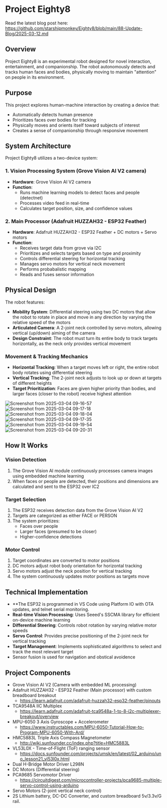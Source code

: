 # Project Eighty8

Read the latest blog post here: https://github.com/starshipmonkey/Eighty8/blob/main/88-Update-Blog/2025-03-12.md

## Overview
Project Eighty8 is an experimental robot designed for novel interaction, entertainment, and companionship. The robot autonomously detects and tracks human faces and bodies, physically moving to maintain "attention" on people in its environment.

## Purpose
This project explores human-machine interaction by creating a device that:
- Automatically detects human presence
- Prioritizes faces over bodies for tracking
- Physically moves and orients itself toward subjects of interest
- Creates a sense of companionship through responsive movement

## System Architecture
Project Eighty8 utilizes a two-device system:

### 1. Vision Processing System (Grove Vision AI V2 camera)
- **Hardware**: Grove Vision AI V2 camera
- **Function**: 
  - Runs machine learning models to detect faces and people (detectnet)
  - Processes video feed in real-time
  - Calculates target position, size, and confidence values

### 2. Main Processor (Adafruit HUZZAH32 - ESP32 Feather)
- **Hardware**: Adafruit HUZZAH32 - ESP32 Feather + DC motors + Servo motors
- **Function**:
  - Receives target data from grove via I2C
  - Prioritizes and selects targets based on type and proximity
  - Controls differential steering for horizontal tracking
  - Manages servo motors for vertical neck movement
  - Performs probabalistic mapping
  - Reads and fuses sensor information

## Physical Design

The robot features:

- **Mobility System**: Differential steering using two DC motors that allow the robot to rotate in place and move in any direction by varying the relative speed of the motors
- **Articulated Camera**: A 2-joint neck controlled by servo motors, allowing vertical (up/down) aiming of the camera
- **Design Constraint**: The robot must turn its entire body to track targets horizontally, as the neck only provides vertical movement

### Movement & Tracking Mechanics
- **Horizontal Tracking**: When a target moves left or right, the entire robot body rotates using differential steering
- **Vertical Tracking**: The 2-joint neck adjusts to look up or down at targets of different heights
- **Target Prioritization**: Faces are given higher priority than bodies, and larger faces (closer to the robot) receive highest attention

![Screenshot from 2025-03-04 09-16-57](https://github.com/user-attachments/assets/939131a4-f4ea-44aa-b6f4-9f3b496a7ded)
![Screenshot from 2025-03-04 09-17-18](https://github.com/user-attachments/assets/d99ccf16-1747-488a-a5f1-613c7ad502d0)
![Screenshot from 2025-03-04 09-18-04](https://github.com/user-attachments/assets/f45adf84-0d1f-488a-84a3-8853af41180c)
![Screenshot from 2025-03-04 09-17-35](https://github.com/user-attachments/assets/70de6219-a047-4b6f-a827-abcfe1df7301)
![Screenshot from 2025-03-04 09-19-54](https://github.com/user-attachments/assets/8438ab42-3f1d-4edc-ba41-da7b7336b5c8)
![Screenshot from 2025-03-04 09-20-31](https://github.com/user-attachments/assets/d51c4f98-3f8d-4edf-a049-5b78a21bb0f2)

## How It Works

### Vision Detection
1. The Grove Vision AI module continuously processes camera images using embedded machine learning
2. When faces or people are detected, their positions and dimensions are calculated and sent to the ESP32 over IC2

### Target Selection
1. The ESP32 receives detection data from the Grove Vision AI V2
2. Targets are categorized as either FACE or PERSON
3. The system prioritizes:
   - Faces over people
   - Larger faces (presumed to be closer)
   - Higher-confidence detections

### Motor Control
1. Target coordinates are converted to motor positions
2. DC motors adjust robot body orientation for horizontal tracking
3. Servo motors adjust the neck position for vertical tracking
4. The system continuously updates motor positions as targets move

## Technical Implementation

- **The ESP32 is programmed in VS Code using Platform IO with OTA updates, and telnet serial monitoring.
- **Real-time Vision Processing**: Uses Seeed's SSCMA library for efficient on-device machine learning
- **Differential Steering**: Controls robot rotation by varying relative motor speeds
- **Servo Control**: Provides precise positioning of the 2-joint neck for vertical tracking
- **Target Management**: Implements sophisticated algorithms to select and track the most relevant target
- Sensor fusion is used for navigation and obstical avoidence

## Project Components
- Grove Vision AI V2 (Camera with embedded ML processing)
- Adafruit HUZZAH32 - ESP32 Feather (Main processor) with custom breadboard breakout
  - https://learn.adafruit.com/adafruit-huzzah32-esp32-feather/pinouts
- TCA9548A IIC Multiplex
  - https://learn.adafruit.com/adafruit-tca9548a-1-to-8-i2c-multiplexer-breakout/overview
- MPU-6050 3 Axis Gyroscope + Accelerometer
  - https://www.instructables.com/MPU-6050-Tutorial-How-to-Program-MPU-6050-With-Ard/
- HMC5883L Triple Axis Compass Magnetometer
  - http://wiki.sunfounder.cc/index.php?title=HMC5883L
- VL53L0X - Time-of-Flight (ToF) ranging sensor
  - https://docs.sunfounder.com/projects/umsk/en/latest/02_arduino/uno_lesson21_vl53l0x.html
- Dual H-Bridge Motor Driver L298N
- DC Motors (Differential steering)
- PCA9685 Servomotor Driver
  - https://circuitdigest.com/microcontroller-projects/pca9685-multiple-servo-control-using-arduino
- Servo Motors (2-joint vertical neck control)
- 2S Lithium battery, DC-DC Converter, and custom breadboard 5v/3.3v/G rail.

